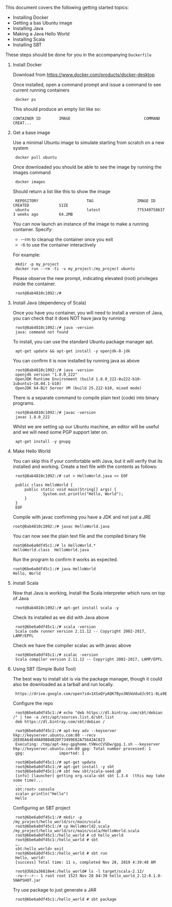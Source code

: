 This document covers the following getting started topics:

- Installing Docker
- Getting a bas Ubuntu image
- Installing Java
- Making a Java Hello World
- Installing Scala
- Installing SBT

These steps should be done for you in the accompanying `Dockerfile`

1. Install Docker

    Download from https://www.docker.com/products/docker-desktop
        
    Once installed, open a command prompt and issue a command to see current running containers
    
        docker ps
    
    This should produce an empty list like so:
    
    `CONTAINER ID        IMAGE                                COMMAND                  CREAT...`

2. Get a base image
    
    Use a minimal Ubuntu image to simulate starting from scratch on a new system
    
        docker pull ubuntu
    
    Once downloaded you should be able to see the image by running the images command
    
        docker images
    
    Should return a list like this to show the image
    
        REPOSITORY                     TAG                   IMAGE ID            CREATED             SIZE
        ubuntu                         latest                775349758637        3 weeks ago         64.2MB
    
    You can now launch an instance of the image to make a running container.
    Specify:
    - --rm to cleanup the container once you exit
    - -ti to use the container interactively
    
    For example:
        
        mkdir -p my_project
        docker run --rm -ti -v my_project:/my_project ubuntu
    
    Please observe the new prompt, indicating elevated (root) privileges inside the container.
    
        root@8ab4810c1092:/#

3. Install Java (dependency of Scala)
    
    Once you have you container, you will need to install a version of Java, you can check that it does NOT have java by running:
    
        root@8ab4810c1092:/# java -version
        java: command not found
    
    To install, you can use the standard Ubuntu package manager apt.
    
        apt-get update && apt-get install -y openjdk-8-jdk
    
    You can confirm it is now installed by running java as above
    
        root@8ab4810c1092:/# java -version
        openjdk version "1.8.0_222"
        OpenJDK Runtime Environment (build 1.8.0_222-8u222-b10-1ubuntu1~18.04.1-b10)
        OpenJDK 64-Bit Server VM (build 25.222-b10, mixed mode)
    
    There is a separate command to compile plain text (code) into binary programs. 
    
        root@8ab4810c1092:/# javac -version
        javac 1.8.0_222
    
    Whilst we are setting up our Ubuntu machine, an editor will be useful and we will need some PGP support later on.
    
        apt-get install -y gnupg

4. Make Hello World

    You can skip this if your comfortable with Java, but it will verify that its installed and working. Create a text file with the contents as follows:
    
        root@8ab4810c1092:/# cat > HelloWorld.java << EOF
    
        public class HelloWorld {
            public static void main(String[] args) {
                    System.out.println("Hello, World");
            }
        }
        EOF
    
    Compile with javac confirming you have a JDK and not just a JRE 
    
       root@8ab4810c1092:/# javac HelloWorld.java
    
    You can now see the plain text file and the compiled binary file
    
       root@6be6a0df45c1:/# ls HelloWorld.*
       HelloWorld.class  HelloWorld.java
    
    Run the program to confirm it works as expected.
    
       root@6be6a0df45c1:/# java HelloWorld
       Hello, World
    
5. Install Scala
    
    Now that Java is working, Install the Scala interpreter which runs on top of Java
    
        root@8ab4810c1092:/# apt-get install scala -y
    
    Check its installed as we did with Java above
    
        root@6be6a0df45c1:/# scala -version
        Scala code runner version 2.11.12 -- Copyright 2002-2017, LAMP/EPFL
    
    Check we have the compiler scalac as with javac above
    
        root@6be6a0df45c1:/# scalac -version
        Scala compiler version 2.11.12 -- Copyright 2002-2017, LAMP/EPFL

6. Using SBT (Simple Build Tool)
    
    The best way to install sbt is via the package manager, though it could also be downloaded as a tarball and run locally.
    
        https://drive.google.com/open?id=1XSoQYyAQK7Byo3NSkUdudJc9t1-8La9E
    
    Configure the repo
    
        root@6be6a0df45c1:/# echo "deb https://dl.bintray.com/sbt/debian /" | tee -a /etc/apt/sources.list.d/sbt.list
        deb https://dl.bintray.com/sbt/debian /
    
        root@6be6a0df45c1:/# apt-key adv --keyserver hkp://keyserver.ubuntu.com:80 --recv 2EE0EA64E40A89B84B2DF73499E82A75642AC823
        Executing: /tmp/apt-key-gpghome.tVWxcCVSDw/gpg.1.sh --keyserver hkp://keyserver.ubuntu.com:80 gpg: Total number processed: 1
        gpg:               imported: 1
    
        root@6be6a0df45c1:/# apt-get update
        root@6be6a0df45c1:/# apt-get install -y sbt
        root@6be6a0df45c1:/# sbt new sbt/scala-seed.g8
        [info] [launcher] getting org.scala-sbt sbt 1.3.4  (this may take some time)...
        ...
        sbt:root> console
        scala> println("Hello")
        Hello
    
    Configuring an SBT project
    
        root@6be6a0df45c1:/# mkdir -p /my_project/hello_world/src/main/scala
        root@6be6a0df45c1:/# cp HelloWorld2.scala /my_project/hello_world/src/main/scala/HelloWorld.scala
        root@6be6a0df45c1:/hello_world # cd hello_world
        root@6be6a0df45c1:/hello_world # sbt
        ….
        sbt:hello_world> exit
        root@6be6a0df45c1:/hello_world # sbt run
        Hello, world!
        [success] Total time: 11 s, completed Nov 28, 2019 4:39:48 AM
        
        root@3bb2a36810e4:/hello_world# ls -l target/scala-2.12/
        -rw-r--r-- 1 root root 1523 Nov 28 04:39 hello_world_2.12-0.1.0-SNAPSHOT.jar
    Try use package to just generate a JAR
    
        root@6be6a0df45c1:/hello_world # sbt package
